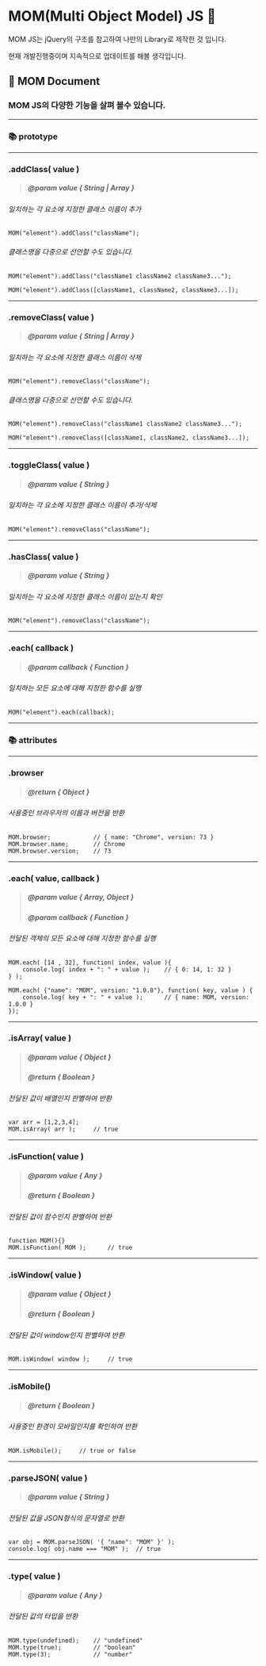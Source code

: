 # MOM(Multi Object Model) JS 👸
MOM JS는 jQuery의 구조를 참고하여 나만의 Library로 제작한 것 입니다. 

현재 개발진행중이며 지속적으로 업데이트를 해볼 생각입니다.

## 📃 MOM Document
### MOM JS의 다양한 기능을 살펴 볼수 있습니다.
---
### 📚 prototype
---

### .addClass( value ) 
> ##### @param value { String | Array } 
###### 일치하는 각 요소에 지정한 클래스 이름이 추가
```
MOM("element").addClass("className");
```
###### 클래스명을 다중으로 선언할 수도 있습니다.
``` 
MOM("element").addClass("className1 className2 className3...");

MOM("element").addClass([className1, className2, className3...]);
```
---

### .removeClass( value )
> ##### @param value { String | Array } 
###### 일치하는 각 요소에 지정한 클래스 이름이 삭제
```
MOM("element").removeClass("className");
```
###### 클래스명을 다중으로 선언할 수도 있습니다.
``` 
MOM("element").removeClass("className1 className2 className3...");

MOM("element").removeClass([className1, className2, className3...]);
```
---

### .toggleClass( value )
> ##### @param value { String } 
###### 일치하는 각 요소에 지정한 클래스 이름이 추가/삭제
```
MOM("element").removeClass("className");
```
---

### .hasClass( value )
> ##### @param value { String } 
###### 일치하는 각 요소에 지정한 클래스 이름이 있는지 확인
```
MOM("element").removeClass("className");
```
---

### .each( callback )
> ##### @param callback { Function } 
###### 일치하는 모든 요소에 대해 지정한 함수를 실행
```
MOM("element").each(callback);
```

---
### 📚 attributes
---
### .browser
> ##### @return { Object } 
###### 사용중인 브라우저의 이름과 버전을 반환
```
MOM.browser;            // { name: "Chrome", version: 73 }
MOM.browser.name;       // Chrome
MOM.browser.version;    // 73
```

---
### .each( value, callback )
> ##### @param value { Array, Object } 
> ##### @param callback { Function } 
###### 전달된 객체의 모든 요소에 대해 지정한 함수를 실행
```
MOM.each( [14 , 32], function( index, value ){
    console.log( index + ": " + value );    // { 0: 14, 1: 32 }
} );

MOM.each( {"name": "MOM", version: "1.0.0"}, function( key, value ) {
    console.log( key + ": " + value );      // { name: MOM, version: 1.0.0 }
});
```

---
### .isArray( value )
> ##### @param value { Object } 
> ##### @return { Boolean } 
###### 전달된 값이 배열인지 판별하여 반환
```
var arr = [1,2,3,4];
MOM.isArray( arr );     // true
```

---
### .isFunction( value )
> ##### @param value { Any } 
> ##### @return { Boolean } 
###### 전달된 값이 함수인지 판별하여 반환
```
function MOM(){}
MOM.isFunction( MOM );      // true
```

---
### .isWindow( value )
> ##### @param value { Object } 
> ##### @return { Boolean } 
###### 전달된 값이 window인지 판별하여 반환
```
MOM.isWindow( window );     // true
```

---
### .isMobile()
> ##### @return { Boolean } 
###### 사용중인 환경이 모바일인지를 확인하여 반환
```
MOM.isMobile();     // true or false
```

---
### .parseJSON( value )
> ##### @param value { String } 
###### 전달된 값을 JSON형식의 문자열로 반환
```
var obj = MOM.parseJSON( '{ "name": "MOM" }' );
console.log( obj.name === "MOM" );  // true
```

---
### .type( value )
> ##### @param value { Any } 
###### 전달된 값의 타입을 반환
```
MOM.type(undefined);    // "undefined"
MOM.type(true);         // "boolean"
MOM.type(3);            // "number"
```
